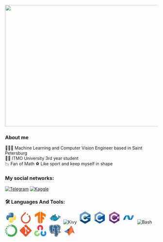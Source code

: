 <div align="center">
  <img src="https://avatars.dzeninfra.ru/get-zen_doc/3618266/pub_5f1182381015531af6e4ab7c_5f1183926e665c07d059112b/orig" width="600" height="400"/>
</div>

### About me
👨🏻‍💻 Machine Learning and Computer Vision Engineer based in Saint Petersburg  
👨‍🎓 ITMO University 3rd year student  
📉 Fan of Math
⚽  Like sport and keep myself in shape  

### My social networks:
[![Telegram](https://img.shields.io/badge/Telegram-2CA5E0?style=for-the-badge&logo=telegram&logoColor=white "Write to me!")](https://t.me/slikyumsh)
[![Kaggle](https://img.shields.io/badge/-kaggle-blue?style=for-the-badge&logo=kaggle&logoColor=white "Follow me!")](https://www.kaggle.com/dmitriievtyukhov)

### 🛠️ Languages And Tools:
<div>
    <img src="https://raw.githubusercontent.com/devicons/devicon/master/icons/python/python-original.svg" title="Python" alt="Python" width="40" height="40"/>&nbsp;
    <img src="https://raw.githubusercontent.com/devicons/devicon/master/icons/pytorch/pytorch-original.svg" title="PyTorch" alt="PyTortch" width="40" height="40"/>&nbsp;
    <img src="https://raw.githubusercontent.com/devicons/devicon/master/icons/tensorflow/tensorflow-original.svg" title="Tensorflow" alt="Tensorflow" width="40" height="40"/>&nbsp;
    <img src=https://raw.githubusercontent.com/devicons/devicon/master/icons/docker/docker-original.svg title="Docker" alt="Docker" width="40" height="40"/>&nbsp;
    <img src=https://raw.githubusercontent.com/kivy/kivy/master/kivy/data/logo/kivy-icon-64.ico title="Kivy" alt="Kivy" width="40" height="40"/>&nbsp;
    <img src="https://raw.githubusercontent.com/devicons/devicon/master/icons/cplusplus/cplusplus-original.svg" title="CPP" alt="CPP" width="40" height="40"/>&nbsp;
    <img src="https://raw.githubusercontent.com/devicons/devicon/master/icons/c/c-original.svg" title="C" alt="C" width="40" height="40"/>&nbsp;
    <img src="https://raw.githubusercontent.com/devicons/devicon/master/icons/csharp/csharp-original.svg" title="C#" alt="C#" width="40" height="40"/>&nbsp;
    <img src="https://raw.githubusercontent.com/devicons/devicon/master/icons/dot-net/dot-net-original.svg" title="dotnet" alt="dotnet" width="40" height="40"/>&nbsp;
    <img src=https://raw.githubusercontent.com/jmnote/z-icons/master/svg/bash.svg title="Bash" alt="Bash" width="40" height="40"/>&nbsp;
    <img src=https://raw.githubusercontent.com/devicons/devicon/master/icons/anaconda/anaconda-original.svg title="Anaconda" alt="Anaconda" width="40" height="40"/>&nbsp;
    <img src=https://raw.githubusercontent.com/devicons/devicon/master/icons/git/git-original.svg title="Git" alt="Git" width="40" height="40"/>&nbsp;
    <img src=https://raw.githubusercontent.com/devicons/devicon/master/icons/opencv/opencv-original.svg title="OpenCV" alt="OpenCV" width="40" height="40"/>&nbsp;
    <img src=https://raw.githubusercontent.com/devicons/devicon/master/icons/postgresql/postgresql-original.svg title="PostgreSQL" alt="PostgreSQL" width="40" height="40"/>&nbsp;
    <img src=https://raw.githubusercontent.com/devicons/devicon/master/icons/matlab/matlab-original.svg title="Matlab" alt="Matlab" width="40" height="40"/>&nbsp;
</div>
